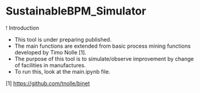 # SustainableBPM_Simulator


! Introduction
- This tool is under preparing published.
- The main functions are extended from basic process mining functions developed by Timo Nolle [1].
- The purpose of this tool is to simulate/observe improvement by change of facilities in manufactures.
- To run this, look at the main.ipynb file.

[1] https://github.com/tnolle/binet

